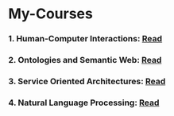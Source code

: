 # My-Courses

### 1. Human-Computer Interactions:    <a href="https://github.com/GitTeaching/My-Courses/blob/main/S1/Human-Computer-Interactions/README.md">Read</a>
### 2. Ontologies and Semantic Web:     <a href="https://github.com/GitTeaching/My-Courses/blob/main/S1/Ontologies-and-Semantic-Web/README.md">Read</a>
### 3. Service Oriented Architectures: <a href="https://github.com/GitTeaching/My-Courses/tree/main/S1/Service-Oriented-Architectures/README.md">Read</a>
### 4. Natural Language Processing:  <a href="https://github.com/GitTeaching/My-Courses/tree/main/S2/Natural-Language-Processing/README.md">Read</a>
